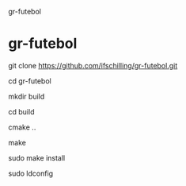 gr-futebol
# gr-futebol
git clone https://github.com/ifschilling/gr-futebol.git

cd gr-futebol

mkdir build

cd build

cmake ..

make

sudo make install

sudo ldconfig
